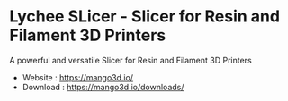 # Lychee SLicer - Slicer for Resin and Filament 3D Printers

A powerful and versatile Slicer for Resin and Filament 3D Printers

* Website : https://mango3d.io/
* Download : https://mango3d.io/downloads/

